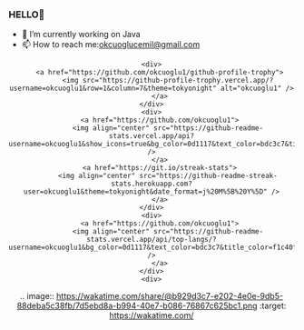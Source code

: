 ### HELLO👋

- 🔭 I’m currently working on Java 
- 📫 How to reach me:okcuoglucemil@gmail.com


<div align="center">
    
    <div>
        <a href="https://github.com/okcuoglu1/github-profile-trophy">
            <img src="https://github-profile-trophy.vercel.app/?username=okcuoglu1&row=1&column=7&theme=tokyonight" alt="okcuoglu1" />
        </a>
    </div>
    <div>
        <a href="https://github.com/okcuoglu1">
            <img align="center" src="https://github-readme-stats.vercel.app/api?username=okcuoglu1&show_icons=true&bg_color=0d1117&text_color=bdc3c7&title_color=f1c40f&icon_color=f1c40f&hide_border=true" />
        </a>
        <a href="https://git.io/streak-stats">
            <img align="center" src="https://github-readme-streak-stats.herokuapp.com?user=okcuoglu1&theme=tokyonight&date_format=j%20M%5B%20Y%5D" />
        </a>
    </div>
    <div>
        <a href="https://github.com/okcuoglu1">
            <img align="center" src="https://github-readme-stats.vercel.app/api/top-langs/?username=okcuoglu1&bg_color=0d1117&text_color=bdc3c7&title_color=f1c40f&hide_border=true&layout=compact&langs_count=10" />
        </a>
    </div>
    <div>
       
.. image:: https://wakatime.com/share/@b929d3c7-e202-4e0e-9db5-88deba5c38fb/7d5ebd8a-b994-40e7-b086-76867c625bc1.png
    :target: https://wakatime.com/
    
    
